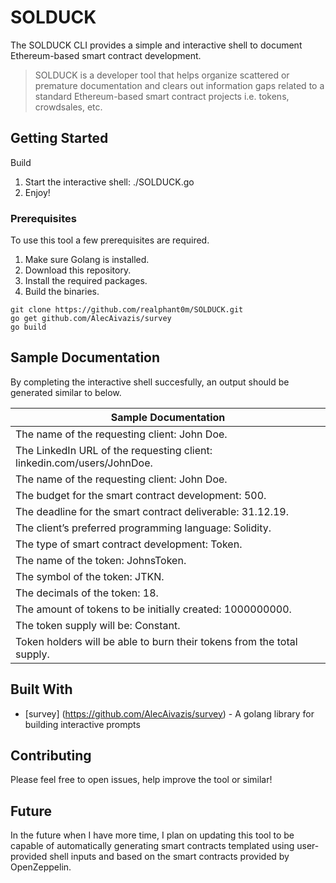 # SOLDUCK

The SOLDUCK CLI provides a simple and interactive shell to document Ethereum-based smart contract development. 

> SOLDUCK is a developer tool that helps organize scattered or premature documentation and clears out information gaps related to a standard Ethereum-based smart contract projects i.e. tokens, crowdsales, etc.

## Getting Started

Build
1. Start the interactive shell: ./SOLDUCK.go
2. Enjoy!

### Prerequisites

To use this tool a few prerequisites are required.
1. Make sure Golang is installed.
2. Download this repository.
3. Install the required packages. 
4. Build the binaries. 

```
git clone https://github.com/realphant0m/SOLDUCK.git
go get github.com/AlecAivazis/survey
go build 
```


## Sample Documentation

By completing the interactive shell succesfully, an output should be generated similar to below.

| Sample Documentation  | 
| ------------- | 
| The name of the requesting client: John Doe.  | 
| The LinkedIn URL of the requesting client: linkedin.com/users/JohnDoe. | 
| The name of the requesting client: John Doe.  | 
| The budget for the smart contract development: 500. | 
| The deadline for the smart contract deliverable: 31.12.19.  | 
| The client’s preferred programming language: Solidity. | 
| The type of smart contract development: Token.  | 
| The name of the token: JohnsToken.| 
| The symbol of the token: JTKN. | 
| The decimals of the token: 18. | 
| The amount of tokens to be initially created: 1000000000. | 
| The token supply will be: Constant. | 
| Token holders will be able to burn their tokens from the total supply.  | 


## Built With

* [survey] (https://github.com/AlecAivazis/survey) - A golang library for building interactive prompts

## Contributing

Please feel free to open issues, help improve the tool or similar! 

## Future

In the future when I have more time, I plan on updating this tool to be capable of automatically generating smart contracts templated using user-provided shell inputs and based on the smart contracts provided by OpenZeppelin. 

